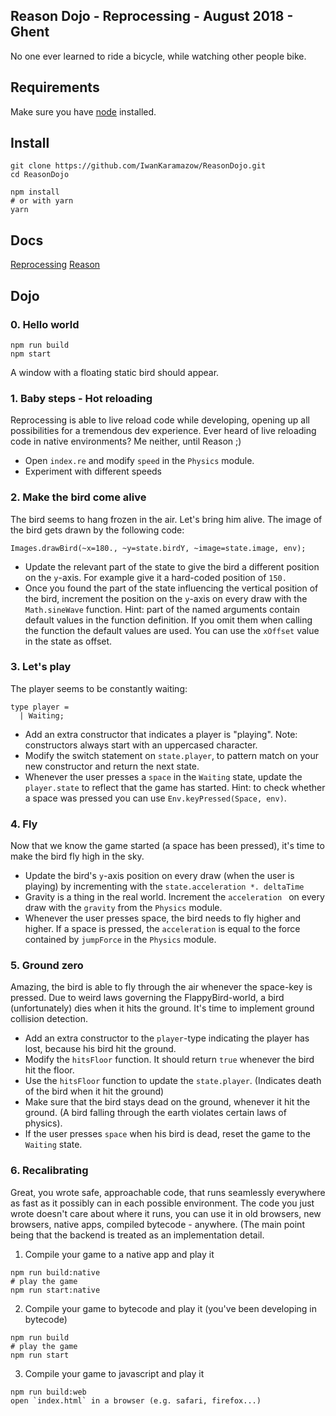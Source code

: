 Reason Dojo - Reprocessing - August 2018 - Ghent
---

No one ever learned to ride a bicycle, while watching other people bike.

## Requirements

Make sure you have [node](https://nodejs.org/en/) installed.

## Install
```
git clone https://github.com/IwanKaramazow/ReasonDojo.git
cd ReasonDojo

npm install
# or with yarn
yarn
```

## Docs
[Reprocessing](https://schmavery.github.io/reprocessing/)
[Reason](https://reasonml.github.io/docs/en/quickstart-javascript.html)

## Dojo

### 0. Hello world

```
npm run build
npm start
```
A window with a floating static bird should appear.

### 1. Baby steps - Hot reloading

Reprocessing is able to live reload code while developing, opening up all possibilities for a tremendous dev experience. Ever heard of live reloading code in native environments? Me neither, until Reason ;)

* Open `index.re` and modify `speed` in the `Physics` module.
* Experiment with different speeds

### 2. Make the bird come alive

The bird seems to hang frozen in the air. Let's bring him alive.
The image of the bird gets drawn by the following code:
```reason
Images.drawBird(~x=180., ~y=state.birdY, ~image=state.image, env);
```
* Update the relevant part of the state to give the bird a different position on the `y`-axis. For example give it a hard-coded position of `150.`
* Once you found the part of the state influencing the vertical position of the bird, increment the position on the `y`-axis on every draw with the `Math.sineWave` function. Hint: part of the named arguments contain default values in the function definition. If you omit them when calling the function the default values are used. You can use the `xOffset` value in the state as offset.

### 3. Let's play

The player seems to be constantly waiting:
```
type player =
  | Waiting;
```
* Add an extra constructor that indicates a player is "playing". Note: constructors always start with an uppercased character.
* Modify the switch statement on `state.player`, to pattern match on your new constructor and return the next state.
* Whenever the user presses a `space` in the `Waiting` state, update the `player.state` to reflect that the game has started. Hint: to check whether a space was pressed you can use `Env.keyPressed(Space, env)`.

### 4. Fly

Now that we know the game started (a space has been pressed), it's time to make the bird fly high in the sky.

* Update the bird's `y`-axis position on every draw (when the user is playing) by incrementing with the `state.acceleration *. deltaTime`
* Gravity is a thing in the real world. Increment the `acceleration ` on every draw with the `gravity` from the `Physics` module.
* Whenever the user presses space, the bird needs to fly higher and higher. If a space is pressed, the `acceleration` is equal to the force contained by `jumpForce`  in the `Physics` module.

### 5. Ground zero

Amazing, the bird is able to fly through the air whenever the space-key is pressed. Due to weird laws governing the FlappyBird-world, a bird (unfortunately) dies when it hits the ground. It's time to implement ground collision detection.

* Add an extra constructor to the `player`-type indicating the player has lost, because his bird hit the ground.
* Modify the `hitsFloor` function. It should return `true` whenever the bird hit the floor.
* Use the `hitsFloor` function to update the `state.player`. (Indicates death of the bird when it hit the ground)
* Make sure that the bird stays dead on the ground, whenever it hit the ground. (A bird falling through the earth violates certain laws of physics).
* If the user presses `space` when his bird is dead, reset the game to the `Waiting` state.

### 6. Recalibrating

Great, you wrote safe, approachable code, that runs seamlessly everywhere as fast as it possibly can in each possible environment. The code you just wrote doesn't care about where it runs, you can use it in old browsers, new browsers, native apps, compiled bytecode - anywhere. (The main point being that the backend is treated as an implementation detail.

1. Compile your game to a native app and play it
```
npm run build:native
# play the game
npm run start:native
```

2. Compile your game to bytecode and play it (you've been developing in bytecode)
```
npm run build
# play the game
npm run start
```

3. Compile your game to javascript and play it
```
npm run build:web
open `index.html` in a browser (e.g. safari, firefox...)
```








